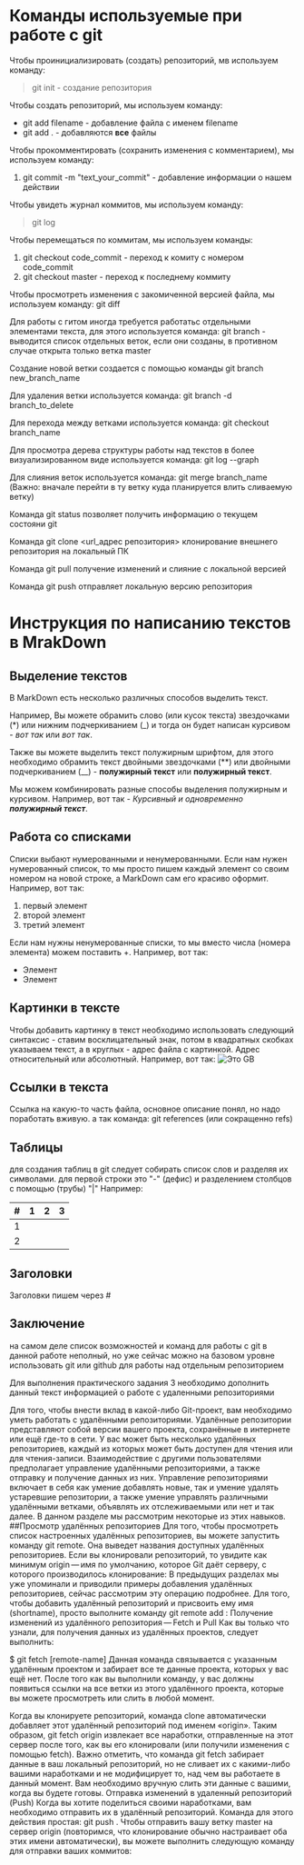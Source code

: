 # Команды используемые при работе с git

Чтобы проинициализировать (создать) репозиторий, мв используем команду:
> git init - создание репозитория

Чтобы создать репозиторий, мы используем команду:
+ git add filename - добавление файла с именем filename
+ git add . - добавляются **все** файлы

Чтобы прокомментировать (сохранить изменения с комментарием), мы используем команду:
1. git commit -m "text_your_commit" - добавление информации о нашем действии

Чтобы увидеть журнал коммитов, мы используем команду:
> git log

Чтобы перемещаться по коммитам, мы используем команды:
1. git checkout code_commit - переход к комиту с номером code_commit
2. git checkout master - переход к последнему коммиту

Чтобы просмотреть изменения с закомиченной версией файла, мы используем команду:
git diff 

Для работы  с гитом иногда требуется работатьс отдельными элементами текста, для этого используется команда: 
git branch - выводится список отдельных веток, если они созданы, в противном случае открыта только ветка master

Cоздание новой ветки создается с помощью команды git branch new_branch_name

Для удаления ветки используется команда: 
git branch -d branch_to_delete

Для перехода между ветками используется команда:
git checkout branch_name

Для просмотра дерева структуры работы над текстов в более визуализированном виде используется команда: 
git log --graph

Для слияния веток используется команда: 
git merge branch_name (Важно: вначале перейти в ту ветку куда планируется влить сливаемую ветку)

Команда git status позволяет получить информацию о текущем состояни git

Команда git clone <url_адрес репозитория> клонирование внешнего репозитория на локальный ПК

Команда git pull получение изменений и слияние с локальной версией

Команда git push отправляет локальную версию репозитория

# Инструкция по написанию текстов в MrakDown

## Выделение текстов

В MarkDown есть несколько различных способов выделить текст. 

Например, Вы можете обрамить слово (или кусок текста) звездочками (*) или нижним подчеркиванием (_) и тогда он будет написан курсивом - *вот так* или _вот так_.

Также вы можете выделить текст полужирным шрифтом, для этого необходимо обрамить текст двойными звездочками (**) или двойными подчеркиванием (__) - **полужирный текст** или __полужирный текст__.

Мы можем комбинировать разные способы выделения полужирным и курсивом. Например, вот так - _Курсивный и одновременно **полужирный текст**_.

## Работа со списками

Списки выбают нумерованными и ненумерованными. Если нам нужен нумерованный список, то мы просто пишем каждый элемент со своим номером на новой строке, а MarkDown сам его красиво оформит. Например, вот так:
1. первый элемент
2. второй элемент
3. третий элемент

Если нам нужны ненумерованные списки, то мы вместо числа (номера элемента) можем поставить +. Например, вот так:
+ Элемент
+ Элемент

## Картинки в тексте

Чтобы добавить картинку в текст необходимо использовать следующий синтаксис - ставим восклицательный знак, потом в квадратных скобках указываем текст, а в круглых - адрес файла с картинкой. Адрес относительный или абсолютный. Например, вот так:
![Это GB](geekbrains.png)

## Ссылки в текста

Ссылка на какую-то часть файла, основное описание понял, но надо поработать вживую. а так команда: git references (или сокращенно refs)

## Таблицы

для создания таблиц в git следует собирать список слов и разделяя их символами. для первой строки это "-" (дефис) и разделением столбцов  с помощью (трубы) "|"
Например:

|#|1|2|3|
|-|-|-|-|
|1||||||
|2||||||


## Заголовки
Заголовки пишем через #

## Заключение
на самом деле список возможностей и команд для работы с git в данной работе неполный, но уже сейчас можно на базовом уровне использовать git или github для работы над отдельным репозиторием

Для выполнения практического задания 3 необходимо дополнить данный текст информацией о работе с удаленными репозиториями

Для того, чтобы внести вклад в какой-либо Git-проект, вам необходимо уметь работать с удалёнными репозиториями. Удалённые репозитории представляют собой версии вашего проекта, сохранённые в интернете или ещё где-то в сети. У вас может быть несколько удалённых репозиториев, каждый из которых может быть доступен для чтения или для чтения-записи. Взаимодействие с другими пользователями предполагает управление удалёнными репозиториями, а также отправку и получение данных из них. Управление репозиториями включает в себя как умение добавлять новые, так и умение удалять устаревшие репозитории, а также умение управлять различными удалёнными ветками, объявлять их отслеживаемыми или нет и так далее. В данном разделе мы рассмотрим некоторые из этих навыков.
##Просмотр удалённых репозиториев
Для того, чтобы просмотреть список настроенных удалённых репозиториев, вы можете запустить команду git remote. Она выведет названия доступных удалённых репозиториев. Если вы клонировали репозиторий, то увидите как минимум origin — имя по умолчанию, которое Git даёт серверу, с которого производилось клонирование:
В предыдущих разделах мы уже упоминали и приводили примеры добавления удалённых репозиториев, сейчас рассмотрим эту операцию подробнее. Для того, чтобы добавить удалённый репозиторий и присвоить ему имя (shortname), просто выполните команду git remote add <shortname> <url>:
Получение изменений из удалённого репозитория — Fetch и Pull
Как вы только что узнали, для получения данных из удалённых проектов, следует выполнить:

$ git fetch [remote-name]
Данная команда связывается с указанным удалённым проектом и забирает все те данные проекта, которых у вас ещё нет. После того как вы выполнили команду, у вас должны появиться ссылки на все ветки из этого удалённого проекта, которые вы можете просмотреть или слить в любой момент.

Когда вы клонируете репозиторий, команда clone автоматически добавляет этот удалённый репозиторий под именем «origin». Таким образом, git fetch origin извлекает все наработки, отправленные на этот сервер после того, как вы его клонировали (или получили изменения с помощью fetch). Важно отметить, что команда git fetch забирает данные в ваш локальный репозиторий, но не сливает их с какими-либо вашими наработками и не модифицирует то, над чем вы работаете в данный момент. Вам необходимо вручную слить эти данные с вашими, когда вы будете готовы.
Отправка изменений в удаленный репозиторий (Push)
Когда вы хотите поделиться своими наработками, вам необходимо отправить их в удалённый репозиторий. Команда для этого действия простая: git push <remote-name> <branch-name>. Чтобы отправить вашу ветку master на сервер origin (повторимся, что клонирование обычно настраивает оба этих имени автоматически), вы можете выполнить следующую команду для отправки ваших коммитов:
